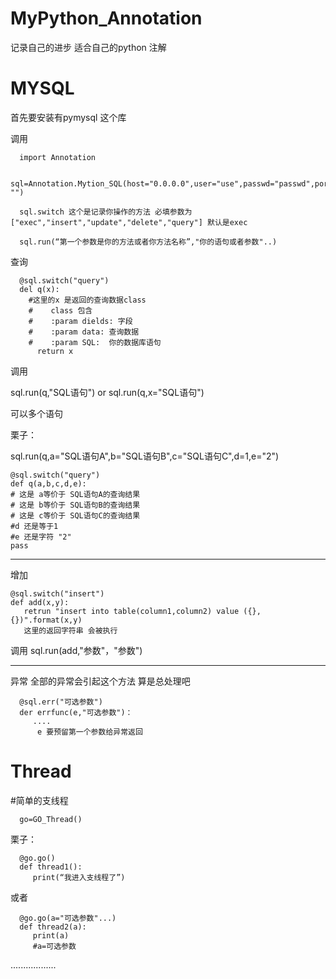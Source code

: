 # MyPython_Annotation
记录自己的进步
适合自己的python 注解 
# MYSQL
首先要安装有pymysql 这个库

调用

      import Annotation

      sql=Annotation.Mytion_SQL(host="0.0.0.0",user="use",passwd="passwd",port=3306,database= "")

      sql.switch 这个是记录你操作的方法 必填参数为 ["exec","insert","update","delete","query"] 默认是exec

      sql.run(“第一个参数是你的方法或者你方法名称”,"你的语句或者参数"..)

查询

      @sql.switch("query")
      del q(x):
        #这里的x 是返回的查询数据class 
        #    class 包含
        #    :param dields: 字段
        #    :param data: 查询数据
        #    :param SQL:  你的数据库语句
          return x
          
调用

sql.run(q,"SQL语句") or sql.run(q,x="SQL语句")

可以多个语句

栗子：

sql.run(q,a="SQL语句A",b="SQL语句B",c="SQL语句C",d=1,e="2")

    @sql.switch("query")
    def q(a,b,c,d,e):    
    # 这是 a等价于 SQL语句A的查询结果 
    # 这是 b等价于 SQL语句B的查询结果   
    # 这是 c等价于 SQL语句C的查询结果 
    #d 还是等于1  
    #e 还是字符 "2"
    pass

*******************************************************************************************
增加

    @sql.switch("insert")
    def add(x,y):
       retrun "insert into table(column1,column2) value ({},{})".format(x,y)
       这里的返回字符串 会被执行

调用
sql.run(add,"参数"，"参数")
*******************************************************************************************
异常
全部的异常会引起这个方法 算是总处理吧

      @sql.err("可选参数")
      der errfunc(e,"可选参数")：
         ....
          e 要预留第一个参数给异常返回
   
   
# Thread 
#简单的支线程

      go=GO_Thread()

栗子：

      @go.go()
      def thread1():
         print(“我进入支线程了”)
         
或者
      
      @go.go(a="可选参数"...)
      def thread2(a):
         print(a)
         #a=可选参数
   
   
..................   
   






